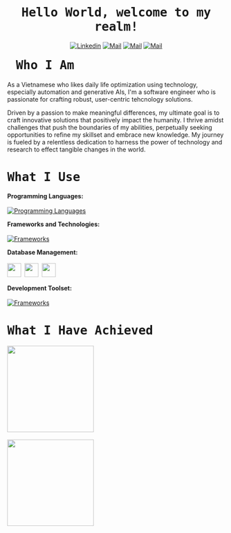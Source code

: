 <h1 align='center'><samp><strong>Hello World, welcome to my realm!</strong></samp></h1>

<div align='center'>
  
  [![Linkedin](https://img.shields.io/badge/LinkedIn-Phan%20Xu%C3%A2n%20Quang-blue?logo=Linkedin&logoColor=blue&labelColor=black)](https://www.linkedin.com/in/phanxuanquang/)
  [![Mail](https://img.shields.io/badge/Facebook-Phan%20Xu%C3%A2n%20Quang-blue?logo=Facebook&logoColor=blue&labelColor=black)](https://www.facebook.com/pxquang.2002)
  [![Mail](https://img.shields.io/badge/Discord-Hack%20Ki%E1%BA%BFm%20S%C4%A9-blue?logo=Discord&logoColor=blue&labelColor=black)](https://discordcom/users/hackkiemsi)
  [![Mail](https://img.shields.io/badge/Gmail-phanxuanquang2@gmail.com-blue?logo=Gmail&logoColor=blue&labelColor=black)](mailto:phanxuanquang2@gmail.com)
  
</div>

<h1 align='left' style='margin: 20px;' ><samp><strong>Who I Am</strong></samp></h1>

<p align='left'>
  As a Vietnamese who likes daily life optimization using technology, especially automation and generative AIs, I'm a software engineer who is passionate for crafting robust, user-centric tehcnology solutions. 
    
  Driven by a passion to make meaningful differences, my ultimate goal is to craft innovative solutions that positively impact the humanity. I thrive amidst challenges that push the boundaries of my abilities, perpetually seeking opportunities to refine my skillset and embrace new knowledge. My journey is fueled by a relentless dedication to harness the power of technology and research to effect tangible changes in the world.
</p>

<h1 align='left'><samp><strong>What I Use</strong></samp></h1>

**Programming Languages:** <br><br>
[![Programming Languages](https://skillicons.dev/icons?i=cs,js,html)](https://github.com/phanxuanquang)

**Frameworks and Technologies:**<br><br>
[![Frameworks](https://skillicons.dev/icons?i=dotnet,express,bootstrap)](https://github.com/phanxuanquang)

**Database Management:**<br><br>
  <img height="32" width="32" src="https://cdn.simpleicons.org/sqlite/#003B57"/>&nbsp;
  <img height="32" width="32" src="https://cdn.simpleicons.org/postgresql/#4169E1"/>&nbsp;
  <img height="32" width="32" src="https://cdn.simpleicons.org/microsoftsqlserver/#CC2927"/>&nbsp;

**Development Toolset:**<br><br>
[![Frameworks](https://skillicons.dev/icons?i=visualstudio,vscode)](https://github.com/phanxuanquang)

<h1 align='left'><samp><strong>What I Have Achieved</strong></samp></h1>

<a href="https://github.com/phanxuanquang" align='center'>
  <img height=200 align="center"  src="https://github-readme-stats-git-masterrstaa-rickstaa.vercel.app/api?username=phanxuanquang&rank_icon=github&theme=holi&hide=issues" />
  <br></br>
  <img height=200 align="center" src="https://github-readme-stats.vercel.app/api/top-langs/?username=phanxuanquang&layout=compact&theme=holi&langs_count=8&card_width=437" />
</a>
